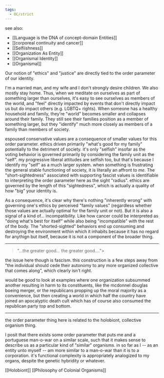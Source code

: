 ```yaml
---
tags:
  - OC/strict
---
```


see also:
- [[Language is the DNA of concept-domain Entities]]
-  [[corporeal continuity and cancer]]
- [[Selfiishness]]
- [[Organization As Entity]]
- [[Organismal Identity]]
- [[Organismal]]

Our notion of "ethics" and "justice" are directly tied to the order parameter of our identity.

I'm a married man, and my wife and I don't strongly desire children. We also mostly stay home. Thus, when we meditate on ourselves as part of something larger than ourselves, it's easy to see ourselves as members of the world, and "feel" directly impacted by events that don't directly impact us but do impact others (e.g. LGBTQ+ rights). When someone has a healthy household and family, they're "world" becomes smaller and collapses around their family. They still see their families position as a member of something larger, but they "identify" much more closely as members of a family than members of society. 

espoused conservative values are a consequence of smaller values for this order parameter. ethics driven primarily "what's good for my family" potentially to the detriment of society. it's only "selfish" insofar as the voting behavior is governed primarily by considering the family unit as the "self". my progressive liberal attitudes are selfish too, but that's because I identify my "self" as a much larger system. when something is frustrating the general stable functioning of society, it is literally an affront to *me*. The "short-sightedness" associated with supporting fascist values is identifiable to interpreting the order parameter here as the sight "radius". ethics are governed by the length of this "sightedness", which is actually a quality of how "big" your identity is.

As a consequence, it's clear why there's nothing "inherently wrong" with governing one's ethics by perceived "family values" (regardless whether those values are actually optimal for the family unit or not). But it is also a signal of a kind of... incompatibility. Like how cancer could be interpreted as "doing what's best for itself" while also being "incompatible" with the rest of the body. The "shorted-sighted" behaviors end up consuming and destroying the environment within which it inhabits because it has no regard for anythign but itself, because it is not a component of the broader thing.

---

>"...the greater good... the greater good....">

the issue here though is fascism. this construction is a few steps away from "the individual should cede their autonomy to any more organized collective that comes along", which clearly isn't right.

would be good to look at examples where one organization subsummed another resulting in harm to its constituents, like the mcdonnel douglas boeing merger, or the republicans propping up the moral majority as a convenience, but then creating a world in which half the country have joined an apocalyptic death cult which has of course also consumed the republican party top and bottom.

---

the order parameter thing here is related to the holobiont, collective organism thing. 

I posit that there exists some order parameter that puts me and a portuguese man-o-war on a similar scale, such that it makes sense to describe us as a particular kind of "similar" organisms. in so far as I -- as an entity unto myself -- am more similar to a man-o-war than it is to a corporation. it's functional complexity is appropriately analogized to my organs, despite the genetic hybridity or whatever.

[[Holobiont]]
[[Philosophy of Colonial Organisms]]
